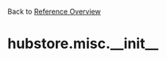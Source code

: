 
Back to [Reference Overview](https://github.com/pyrustic/hubstore/blob/master/docs/reference/README.md#readme)

# hubstore.misc.\_\_init\_\_



<br>


